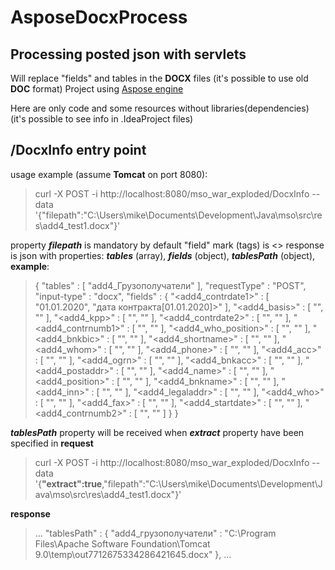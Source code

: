 # AsposeDocxProcess
## Processing posted json with servlets

Will replace "fields" and tables in the **DOCX** files (it's possible to use old **DOC** format)
Project using [Aspose engine](https://docs.aspose.com/words/java/)

Here are only code and some resources without libraries(dependencies) (it's possible to see info in .IdeaProject files)

## /DocxInfo entry point
usage example (assume **Tomcat** on port 8080):
>curl -X POST -i http://localhost:8080/mso_war_exploded/DocxInfo --data '{"filepath":"C:\\Users\\mike\\Documents\\Development\\Java\\mso\\src\\res\\add4_test1.docx"}'

property ___filepath___ is mandatory
by default "field" mark (tags) is \<\>
response is json with properties: ___tables___ (array), ___fields___ (object), ___tablesPath___ (object), **example**:
>{
>  "tables" : [ "add4_Грузополучатели" ],
>  "requestType" : "POST",
>  "input-type" : "docx",
>  "fields" : {
>    "<add4_contrdate1>" : [ "01.01.2020", "дата контракта[01.01.2020]>" ],
>    "<add4_basis>" : [ "", "" ],
>    "<add4_kpp>" : [ "", "" ],
>    "<add4_contrdate2>" : [ "", "" ],
>    "<add4_contrnumb1>" : [ "", "" ],
>    "<add4_who_position>" : [ "", "" ],
>    "<add4_bnkbic>" : [ "", "" ],
>    "<add4_shortname>" : [ "", "" ],
>    "<add4_whom>" : [ "", "" ],
>    "<add4_phone>" : [ "", "" ],
>    "<add4_acc>" : [ "", "" ],
>    "<add4_ogrn>" : [ "", "" ],
>    "<add4_bnkacc>" : [ "", "" ],
>    "<add4_postaddr>" : [ "", "" ],
>    "<add4_name>" : [ "", "" ],
>    "<add4_position>" : [ "", "" ],
>    "<add4_bnkname>" : [ "", "" ],
>    "<add4_inn>" : [ "", "" ],
>    "<add4_legaladdr>" : [ "", "" ],
>    "<add4_who>" : [ "", "" ],
>    "<add4_fax>" : [ "", "" ],
>    "<add4_startdate>" : [ "", "" ],
>    "<add4_contrnumb2>" : [ "", "" ]
>  }
>}

___tablesPath___ property will be received when ___extract___ property have been specified in **request**
>curl -X POST -i http://localhost:8080/mso_war_exploded/DocxInfo --data '{**"extract":true**,"filepath":"C:\\Users\\mike\\Documents\\Development\\Java\\mso\\src\\res\\add4_test1.docx"}'

**response**
>...
>  "tablesPath" : {
>    "add4_грузополучатели" : "C:\\Program Files\\Apache Software Foundation\\Tomcat 9.0\\temp\\out7712675334286421645.docx"
>  },
>...
